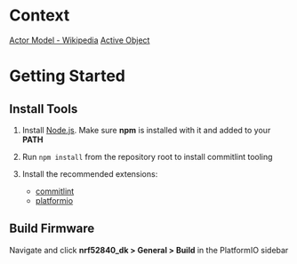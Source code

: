 # Context
[Actor Model - Wikipedia](https://en.wikipedia.org/wiki/Actor_model)
[Active Object](https://www.state-machine.com/active-object)

# Getting Started
## Install Tools
1. Install [Node.js](https://nodejs.org/en/). Make sure **npm** is installed with it and added to your **PATH**

2. Run `npm install` from the repository root to install commitlint tooling

3. Install the recommended extensions:
   - [commitlint](https://marketplace.visualstudio.com/items?itemName=joshbolduc.commitlint)
   - [platformio](https://marketplace.visualstudio.com/items?itemName=platformio.platformio-ide)

## Build Firmware
Navigate and click **nrf52840_dk > General > Build** in the PlatformIO sidebar
